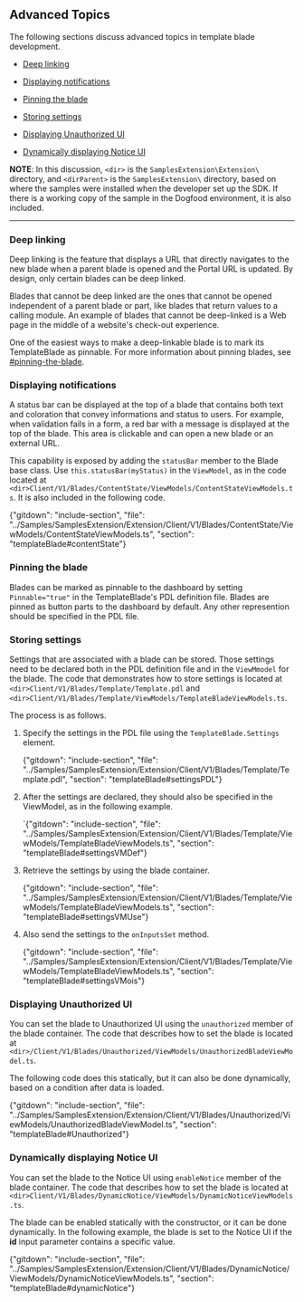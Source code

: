 
## Advanced Topics

The following sections discuss advanced topics in template blade development.

* [Deep linking](#deep-linking)

* [Displaying notifications](#displaying-notifications)

* [Pinning the blade](#pinning-the-blade)

* [Storing settings](#storing-settings)

* [Displaying Unauthorized UI](#displaying-unauthorized-ui)

* [Dynamically displaying Notice UI](#dynamically-displaying-notice-ui)

**NOTE**: In this discussion, `<dir>` is the `SamplesExtension\Extension\` directory, and  `<dirParent>`  is the `SamplesExtension\` directory, based on where the samples were installed when the developer set up the SDK. If there is a working copy of the sample in the Dogfood environment, it is also included.

* * *

### Deep linking

Deep linking is the feature that displays a URL that directly navigates to the new blade when a parent blade is opened and the Portal URL is updated. By design, only certain blades can be deep linked.

Blades that cannot be deep linked are the ones that cannot be opened independent of a parent blade or part, like blades that return values to a calling module. An example of blades that cannot be deep-linked is a Web page in the middle of a website's check-out experience.

One of the easiest ways to make a deep-linkable blade is to mark its  TemplateBlade as pinnable. For more information about pinning blades, see [#pinning-the-blade](#pinning-the-blade).

### Displaying notifications

A status bar can be displayed at the top of a blade that contains both text and coloration that convey informations and status to users. For example, when validation fails in a form, a red bar with a message is displayed at the top of the blade. This area is clickable and can open a new blade or an external URL.

This capability is exposed by adding the `statusBar` member to the Blade base class. Use `this.statusBar(myStatus)` in the `ViewModel`, as in the code located at `<dir>Client/V1/Blades/ContentState/ViewModels/ContentStateViewModels.ts`.
It is also included in the following code.

{"gitdown": "include-section", "file": "../Samples/SamplesExtension/Extension/Client/V1/Blades/ContentState/ViewModels/ContentStateViewModels.ts", "section": "templateBlade#contentState"}

### Pinning the blade

Blades can be marked as pinnable to the dashboard by setting `Pinnable="true"` in the TemplateBlade's PDL definition file. Blades are pinned as button parts to the dashboard by default. Any other represention should be specified in the PDL file. 

### Storing settings

Settings that are associated with a blade can be stored. Those settings need to be declared both in the PDL definition file and in the `ViewMmodel` for the blade.  The code that demonstrates how to store settings is located at  `<dir>Client/V1/Blades/Template/Template.pdl` and  `<dir>Client/V1/Blades/Template/ViewModels/TemplateBladeViewModels.ts`.

The process is as follows.

1. Specify the settings in the PDL file using the `TemplateBlade.Settings` element.

   {"gitdown": "include-section", "file": "../Samples/SamplesExtension/Extension/Client/V1/Blades/Template/Template.pdl", "section": "templateBlade#settingsPDL"}

1. After the settings are declared, they should also be specified in the ViewModel, as in the following example.

   `{"gitdown": "include-section", "file": "../Samples/SamplesExtension/Extension/Client/V1/Blades/Template/ViewModels/TemplateBladeViewModels.ts", "section": "templateBlade#settingsVMDef"}

1. Retrieve the settings by using the blade container.

   {"gitdown": "include-section", "file": "../Samples/SamplesExtension/Extension/Client/V1/Blades/Template/ViewModels/TemplateBladeViewModels.ts", "section": "templateBlade#settingsVMUse"}

1. Also send the settings to the `onInputsSet` method.

   {"gitdown": "include-section", "file": "../Samples/SamplesExtension/Extension/Client/V1/Blades/Template/ViewModels/TemplateBladeViewModels.ts", "section": "templateBlade#settingsVMois"}

### Displaying Unauthorized UI

You can set the blade to Unauthorized UI using the `unauthorized` member of the blade container. The code that describes how to set the blade is located at  `<dir>/Client/V1/Blades/Unauthorized/ViewModels/UnauthorizedBladeViewModel.ts`.

<!-- TODO: Determine why it is a container and not a class. -->

The following code does this statically, but it can also be done dynamically, based  on a condition after data is loaded.

{"gitdown": "include-section", "file": "../Samples/SamplesExtension/Extension/Client/V1/Blades/Unauthorized/ViewModels/UnauthorizedBladeViewModel.ts", "section": "templateBlade#Unauthorized"}

### Dynamically displaying Notice UI

You can set the blade to the Notice UI using `enableNotice` member of the blade container. The code that describes how to set the blade is located at  `<dir>Client/V1/Blades/DynamicNotice/ViewModels/DynamicNoticeViewModels.ts`.

The blade can be enabled statically with the constructor, or it can be done dynamically. In the following example, the blade is set to the Notice UI if the **id** input parameter contains a specific value.

{"gitdown": "include-section", "file": "../Samples/SamplesExtension/Extension/Client/V1/Blades/DynamicNotice/ViewModels/DynamicNoticeViewModels.ts", "section": "templateBlade#dynamicNotice"}
